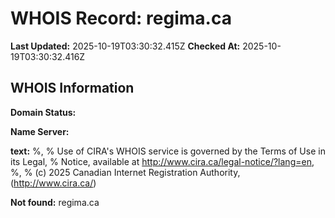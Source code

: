 # WHOIS Record: regima.ca

**Last Updated:** 2025-10-19T03:30:32.415Z
**Checked At:** 2025-10-19T03:30:32.416Z

## WHOIS Information

**Domain Status:** 

**Name Server:** 

**text:** %, % Use of CIRA's WHOIS service is governed by the Terms of Use in its Legal, % Notice, available at http://www.cira.ca/legal-notice/?lang=en, %, % (c) 2025 Canadian Internet Registration Authority, (http://www.cira.ca/)

**Not found:** regima.ca

